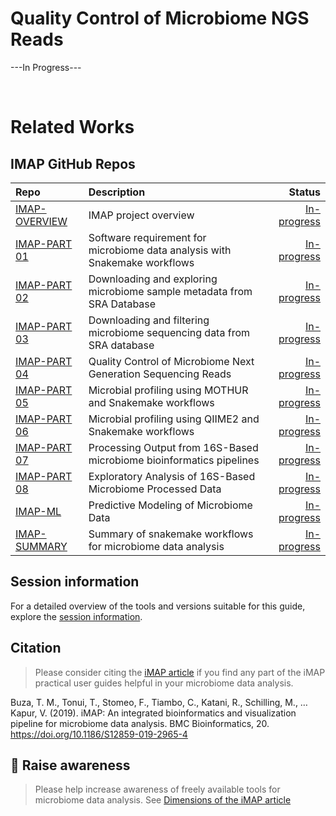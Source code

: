 # Quality Control of Microbiome NGS Reads

---In Progress---

<br>

# Related Works
## IMAP GitHub Repos

| Repo | Description | Status |
|:----------------|:---------------------|--------------:|
| [IMAP-OVERVIEW](https://github.com/tmbuza/imap-project-overview/) | IMAP project overview | [In-progress](https://tmbuza.github.io/imap-project-overview/) |
| [IMAP-PART 01](https://github.com/tmbuza/imap-essential-software/) | Software requirement for microbiome data analysis with Snakemake workflows | [In-progress](https://tmbuza.github.io/imap-essential-software/) |
| [IMAP-PART 02](https://github.com/tmbuza/imap-sample-metadata/) | Downloading and exploring microbiome sample metadata from SRA Database | [In-progress](https://tmbuza.github.io/imap-sample-metadata/) |
| [IMAP-PART 03](https://github.com/tmbuza/imap-download-sra-reads/) | Downloading and filtering microbiome sequencing data from SRA database | [In-progress](https://tmbuza.github.io/imap-download-sra-reads/) |
| [IMAP-PART 04](https://github.com/tmbuza/imap-read-quality-control/) | Quality Control of Microbiome Next Generation Sequencing Reads | [In-progress](https://tmbuza.github.io/imap-read-quality-control/) |
| [IMAP-PART 05](https://github.com/tmbuza/imap-mothur-bioinformatics/) | Microbial profiling using MOTHUR and Snakemake workflows | [In-progress](https://tmbuza.github.io/imap-mothur-bioinformatics/) |
| [IMAP-PART 06](https://github.com/tmbuza/imap-qiime2-bioinformatics/) | Microbial profiling using QIIME2 and Snakemake workflows | [In-progress](https://tmbuza.github.io/imap-qiime2-bioinformatics/) |
| [IMAP-PART 07](https://github.com/tmbuza/imap-data-preparation/) | Processing Output from 16S-Based microbiome bioinformatics pipelines| [In-progress](https://tmbuza.github.io/imap-data-preparation/) |
| [IMAP-PART 08](https://github.com/tmbuza/imap-data-exploration/) | Exploratory Analysis of 16S-Based Microbiome Processed Data | [In-progress](https://tmbuza.github.io/imap-data-exploration/) |
| [IMAP-ML](https://github.com/tmbuza/imap-machine-learning/) | Predictive Modeling of Microbiome Data | [In-progress](https://tmbuza.github.io/imap-machine-learning/) |
| [IMAP-SUMMARY](https://github.com/tmbuza/imap-snakemake-workflows/) | Summary of snakemake workflows for microbiome data analysis | [In-progress](https://tmbuza.github.io/imap-snakemake-workflows/) |


## Session information

For a detailed overview of the tools and versions suitable for this guide, explore the [session information](session_info.txt).

## Citation
> Please consider citing the [iMAP article](https://rdcu.be/b5iVj) if you find any part of the iMAP practical user guides helpful in your microbiome data analysis.

Buza, T. M., Tonui, T., Stomeo, F., Tiambo, C., Katani, R., Schilling, M., … Kapur, V. (2019). iMAP: An integrated bioinformatics and visualization pipeline for microbiome data analysis. BMC Bioinformatics, 20. https://doi.org/10.1186/S12859-019-2965-4

## :tada: Raise awareness
> Please help increase awareness of freely available tools for microbiome data analysis.
See [Dimensions of the iMAP article](https://badge.dimensions.ai/details/id/pub.1117740326)
